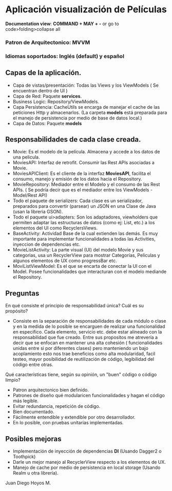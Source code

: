 # Aplicación visualización de Películas

**Documentation view**: **COMMAND + MAY + -** or go to code>folding>collapse all

### Patron de Arquitectonico: MVVM



### Idiomas soportados: Inglés (default) y español



## Capas de la aplicación.

- Capa de vistas/presentación: Todas las Views y los ViewModels ( Se encuentran dentro de UI )
- Capa de Red: Paquete **services**.
- Business Logic: Repository/ViewModels.
- Capa Persistencia: CacheUtils se encarga de manejar el cache de las peticiones Http y almacenarlos. (La carpeta **models** está preparada para el manejo de persistencia por medio de base de datos local.)
- Capa de Datos: Paquete **models**



## Responsabilidades de cada clase creada.

- Movie: Es el modelo de la película. Almacena y accede a los datos de una pelicula.
- MoviesAPI: Interfaz de retrofit. Consumir las Rest APIs asociadas a Movie.
- MoviesAPIClient: Es el cliente de la interfaz **MoviesAPI**, facilita el consumo, manejo y emisión de los datos hacia el Repository.
- MovieRepository: Mediador entre el Modelo y el consumo de las Rest APIs. ( Se podría decir que es el mediador entre los ViewModels - Model/Rest API)
- Todo el paquete de serializers: Cada clase es un serializador, preparados para convertir (parsear) un JSON en una Clase de Java (usan la libreria GSON).
- Todo el paquete ui>adapters: Son los adaptadores, viewholders que permiten adaptar las estructuras de datos  (como ej: List, etc.) a los elementos del UI como RecyclersViews.
- BaseActivity: Actividad Base de la cual extienden las demás. Es muy importante para implementar funcionalidades a todas las Activities, inyeccion de dependencias etc.
- MovieListActivity: La parte visual (UI) del modelo Movie y sus categorias, usa un RecyclerView para mostrar Categorías, Peliculas y algunos elementos de UX como progressBar etc.
- MoviListViewModel: Es el que se encarta de conectar la UI con el Model. Posee funcionalidades que interacturan con el modelo mediande el Repository.



## Preguntas

En qué consiste el principio de responsabilidad única? Cuál es su propósito?

- Consiste en la separación de responsabilidades de cada módulo o clase y en la medida de lo posible se encarguen de realizar una funcionalidad en especifico. Cada elemento, servicio etc. debe estar alineado con la responsabilidad que fue creado. Entre sus propositos me atrevería a decir que se enfocan en mantener una alta cohesión (  funcionalidades unidas entre si por diferentes clases)  pero manteniendo un bajo acoplamiento esto nos trae beneficios como alta modularidad, facil testeo, mayor posibilidad de reutilización de código, legibilidad del código entre otras.

Qué características tiene, según su opinión, un "buen" código o código limpio?

- Patron arquitectonico bien definido.
- Patrones de diseño qué modularicen funcionalidades y hagan el código más legible.
- Evitar redundancia, repetición de código.
- Bien documentado.
- Fácilmente entendible y extendible por otro desarrollador.
- En lo posible, con pruebas unitarias implementadas.



## Posibles mejoras

- Implementación de inyección de dependencias **DI** (Usando Dagger2 o Toothpick)
- Darle un mejor manejo al RecyclerView respecto a los elementos de UX.
- Manejo de cache por medio de persistencia en local storage (Usando Realm u otra librería).





Juan Diego Hoyos M.